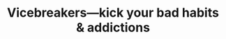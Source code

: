 ---
type: Program
title: "Vicebreakers—kick your bad habits & addictions"
description: "Learn how to finally break your bad habits and addictions. I beat porn and booze and now I’m teaching the system I used."
image: /assets/images/products/vicebreakers-1.png
product_info:
  button_text: Buy now
  button_url: https://gumroad.com/a/337122419
  price: $97
hero:
  hero_type: product
  image: /assets/images/products/vicebreakers-2.png
  heading: Vicebreakers—kick your bad habits & addictions
  text: Learn how to finally break your bad habits and addictions. I beat porn and booze and now I’m teaching the system I used.
page_blocks:
  - _id: block_benefits
    heading: "This highly detailed, action-oriented course helps you:"
    items:
      - heading: Develop the three selves
        text: How to gain self-awareness, self-control, and self-respect needed to make lasting change.
      - heading: Break free from your vices
        text: The steps you need to take to break free from your vices so you can build the life you truly want.
      - heading: Build good, lasting habits
        text: How to build positive habits that can replace your bad ones.
  - _id: block_testimonial
    quote_markdown: |
      #### I tried to quit smoking weed for years before working with Ed.

      The real wake-up call was when I realized that I've been going through the cycle of waking up full of regret every morning, telling myself I was going to quit, and then smoking up again that night since I was 17. I'm 27 now. The inner conflict was killing me.

      This habit caused my health to suffer as well as my self-respect. Not to mention I was struggling financially for years as well, which was undeniably a result of my bad habits.

      Vicebreakers—and Ed—have been a godsend.
    quote_source:
      small_image: /assets/images/testimonials/regan-jacklin.jpg
      name: Regan Jacklin
      context: "Twitter: @refinedmindset"
  - _id: block_rich_text
    alignment: center
    text_markdown: |
      Do you:

      - Use your bad habits to fill a void?
      - Turn a blind eye to the consequences and risks involved with using?
      - Sneak and lie to hide your vices?
      - Choose your bad habits over your responsibilities?
      - Secretly long for a healthier and more fulfilling life?

      Then you’re in the right place.

      Vice Breakers is the most effective way to turn your life around by overcoming your bad habits and creating new, more healthy habits in their place…

      My latest online course is the perfect synthesis of science and street smarts designed for one purpose and one purpose only:

      Help you break free from your vices so you can reach your highest potential and build the life you truly want to live.

      Inside this highly detailed, instructional, and action-oriented course, you’ll discover science-backed information to help you break your bad habits by developing the 3 selves:

      **Self-awareness, self-control, and self-respect.**
  - _id: block_testimonial
    quote_markdown: |
      #### For over 18 months I tried to eliminate bad habits from my life...

      I figured I could because I'd always done my self-improvement alone, I could handle this alone too. But I was struggling hard...

      So when I saw Ed had created something to help break bad habits and get on a better track in life, I decided to swallow my pride and see if it would help me too.

      That was one of the best decisions I've ever made. I've now left every destructive vice of mine behind. I'm happier, healthier, and more fulfilled than ever. I wouldn't have been able to do it alone.
    quote_source:
      small_image: /assets/images/testimonials/devin-mcdermott.jpg
      name: Devin McDermott
      context: "Twitter: @devinmcdermot"
  - _id: block_rich_text
    alignment: center
    text_markdown: |
      ## In Vicebreakers, you'll finally learn:

      - The #1 requirement to quit any bad habit *(Without this, the task is hopeless)*
      - How to push through any withdrawals and get back on your feet as fast as possible *(Most people never get past the withdrawal stage because the pains push them right back to their preferred choice of comfort)*
      - How to shift your perception to make your vices seem repulsive *(And never crave them again… seriously, this trick is magic)*
      - How to identify the emotional and environmental triggers that make you want to indulge in your vice *(When you become aware of them, you can build systems and guardrails around them to make using close to impossible)*
      - How your brain’s reward system works and the evolutionary reasons why you can’t overpower your addiction *(You’re not weak. You’re just working against millions of years of genetic hardwiring)*
      - How to systematically build good habits in lieu of your bad habits to ensure that your goals quickly become reality *(Your brain demands certain feel-good neurochemicals. You’ll learn how to get them naturally without indulging in your vices)*
      - How to have fun and make friends without the aid of your vice *(Your environment is usually stronger, but this is your secret weapon)*

      And many other valuable pieces of formation and insights that will allow you to finally kick your bad habits and build some good ones instead.

      The real reason you couldn’t kick your bad habits before had nothing to do with genetics, a lack of willpower, or your childhood.

      You just didn’t have an effective process. But now with Vice Breakers, you finally have reliable, clear, and most importantly, simple way to make progress.

      My system is based on science and experience.

      It relies on actionable strategies I and others have used to eliminate our worst habits.
  - _id: block_testimonial
    quote_markdown: |
      #### I've been looking for a course like this for a long time.

      I see myself as a pretty healthy person overall, but there always seems to be one or two things that I fall back on that I know I need to quit.

      Vicebreakers was the program I needed to wrap my head around *why* I kept falling back into these old patterns and how I could safely substitute other habits in their place.

      It's all laid out clearly and I found myself continuously having 'a-ha!' moments as I read through it all. Ed Latimore helped me to see the big picture clearly and simply. Once you've broken everything down, it's easy to understand.
    quote_source:
      small_image: /assets/images/testimonials/parker-heuser.jpg
      name: Parker Heuser
      context: "IG: @highonlife"
  - _id: block_rich_text
    alignment: center
    text_markdown: |
      ## This is the course I wish I had when I was neck deep in addiction and wallowing in self-pity

      *My personal breaking point: a short story.*

      It was obvious when I needed to give up drinking…

      But it took another two years of crippling hangovers and pissing off friends and loved ones before I finally gathered the courage and resolve to quit.

      I also struggled with porn addiction for many years and could never get a handle on it (pun intended).

      For years, I wasted my life and potential away in a numb fog.

      Finally, after yet another embarrassing night, I’d had enough. I realized that I hated this version of myself…

      I was tired of being broke, going nowhere fast, and not being able to stand the face I saw in the mirror.

      *I wanted to be respected and admired.*

      *I wanted to be clean and healthy.*

      *I wanted to earn money and accomplish something noteworthy in my life.*

      So I got my problems under control and made real progress towards these three goals.

      There is not a single area of my life that didn’t improve when I stopped drinking or watching porn.

      In the 7 years since then, I have:

      - Cultivated a 7-year long relationship
      - Finished college
      - Served in the military
      - Written two Amazon best-selling books
      - Built an online audience of over 135,000 followers
      - Boxed professionally
      - Generated a 6-figure, location independent income
      - Learned another language
      - Moved abroad

      And much more.

      I want you to experience your own marvelous transformation like I did, because I know firsthand the suffering that comes from being held hostage by self-destructive habits.

      And I know how *amazing* it feels to come out the other side.
  - _id: block_benefits
    heading: "Including two extra bonuses for free:"
    items:
      - heading: Printable workbook ($67 value)
        text: 9 worksheets you can use to follow along with the video presentation and written course. Make it easy to keep track of your bad habits and swap them for good ones.
      - heading: Video presentation ($97 value)
        text: 90-minute video highlighting the fundamentals for overcoming any bad habit or addiction. This is a condensed version of the full course designed to help you take immediate action.
  - _id: block_testimonial
    quote_markdown: |
      #### In the summer of 2020 I got busted.

      It wasn't the first time. It will be the last. I'm talking about watching porn.

      I connected with Vicebreakers at the end of August. By following Ed's advice, I have successfully abstained from using porn and fapping.

      A couple months in I knew it was also time to kick my nicotine habit. By applying the same tools I have been able to stay nicotine-free. Vicebreakers changed my life. If you have habits that you are no longer benefiting from, give these guys a try. I'm glad I did.
    quote_source:
      small_image: /assets/images/testimonials/chris-k.jpg
      name: Chris K.
      context: "Twitter: @by30Ushouldknow"
  - _id: block_rich_text
    alignment: center
    text_markdown: |
      This is your opportunity to grab the steering wheel of life.

      You no longer need to be blown about by the rollercoaster of your emotions or the slave master that is your bad habits.

      Breaking free–forever–it’s just a matter of knowing what to do and how to do it.

      Vicebreakers worked for me, it’s worked for my students, and I know it will work for you!

      Begin your new life today with Vicebreakers!
  - _id: block_testimonial
    quote_markdown: |
      #### If you know you have bad habits, I can think of no better support than what Ed Latimore has built.

      Ed's unique perspective on life is an impactful one for anyone looking to level up their personal and professional lives. I highly recommend spending your time and money with Ed and team.
    quote_source:
      small_image: /assets/images/testimonials/sean-raftery.jpg
      name: Sean Raftery
      context: "Twitter: @seanraf"
  - _id: block_rich_text
    alignment: center
    text_markdown: |
      Total value of the Vicebreakers program: $314 ($149 main course, $67 workbook, $97 video presentation).

      You only pay $97.

      This investment in yourself will pay dividends for the rest of your life. Even eliminating one bad habit could be worth thousands of dollars to you.

      ## What are your bad habits costing you?

      Think about the actual cost of booze, drugs, porn, or bad health. Then there’s the lost opportunity cost of late nights, lost mornings, and constant distraction.

      - Living with low energy and no motivation
      - Blowing opportunity after opportunity because you aren’t at 100%
      - Not being the man or woman you could be for your family
      - Threatening your very safety through irresponsible indulgence and reckless behavior

      It’s time for a change, and with Vicebreakers, change is not only possible… it’s guaranteed. A 30-day money-back guarantee is included with your purchase.

      See you inside.

      Yours,<br>
      Ed Latimore.
  - _id: block_cta
    image: /assets/images/products/vicebreakers-2.png
    heading: Break free from your vices today
    text: Learn how to finally kick your bad habits and addictions.
  - _id: block_logos
---